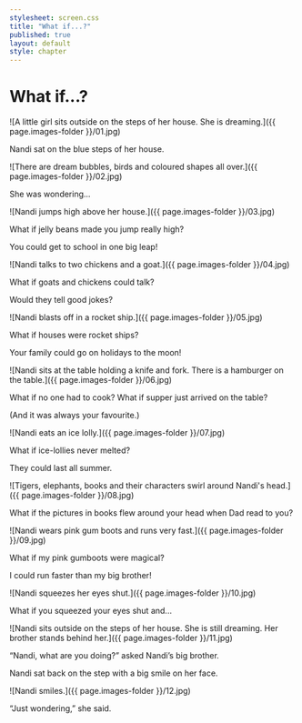 ```yaml
---
stylesheet: screen.css
title: "What if...?"
published: true
layout: default
style: chapter
---
```


# What if...?

![A little girl sits outside on the steps of her house. She is dreaming.]({{ page.images-folder }}/01.jpg)

Nandi sat on the blue steps of her house.

![There are dream bubbles, birds and coloured shapes all over.]({{ page.images-folder }}/02.jpg)

She was wondering...

![Nandi jumps high above her house.]({{ page.images-folder }}/03.jpg)

What if jelly beans made you jump really high? 

You could get to school in one big leap!

![Nandi talks to two chickens and a goat.]({{ page.images-folder }}/04.jpg)

What if goats and chickens could talk?

Would they tell good jokes?

![Nandi blasts off in a rocket ship.]({{ page.images-folder }}/05.jpg)

What if houses were rocket ships? 

Your family could go on holidays to the moon!

![Nandi sits at the table holding a knife and fork. There is a hamburger on the table.]({{ page.images-folder }}/06.jpg)

What if no one had to cook? What if supper just arrived on the table?

(And it was always your favourite.)

![Nandi eats an ice lolly.]({{ page.images-folder }}/07.jpg)

What if ice-lollies never melted? 

They could last all summer.

![Tigers, elephants, books and their characters swirl around Nandi's head.]({{ page.images-folder }}/08.jpg)

What if the pictures in books flew around your head when Dad read to you?

![Nandi wears pink gum boots and runs very fast.]({{ page.images-folder }}/09.jpg)

What if my pink gumboots were magical? 

I could run faster than my big brother!

![Nandi squeezes her eyes shut.]({{ page.images-folder }}/10.jpg)

What if you squeezed your eyes shut and...

![Nandi sits outside on the steps of her house. She is still dreaming. Her brother stands behind her.]({{ page.images-folder }}/11.jpg)

“Nandi, what are you doing?” asked Nandi’s big brother. 

Nandi sat back on the step with a big smile on her face. 

![Nandi smiles.]({{ page.images-folder }}/12.jpg)

“Just wondering,” she said.
